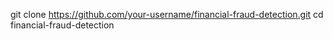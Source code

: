 git clone https://github.com/your-username/financial-fraud-detection.git
cd financial-fraud-detection
